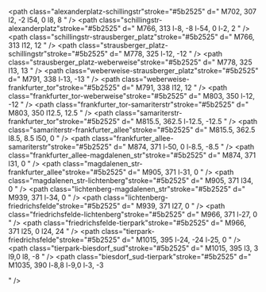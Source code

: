 <!-- U5 -->
<path stroke="#ffffff" d="
M702, 307
l2, -2
l54, 0
l66, 66
l167, 0
l27, 27
l9, 0
l8, -8
"
/>
<path class="alexanderplatz-schillingstr"stroke="#5b2525" d="
M702, 307
l2, -2
l54, 0
l8, 8
"
/>
<path class="schillingstr-alexanderplatz"stroke="#5b2525" d="
M766, 313
l-8, -8
l-54, 0
l-2, 2
"
/>
<path class="schillingstr-strausberger_platz"stroke="#5b2525" d="
M766, 313
l12, 12
"
/>
<path class="strausberger_platz-schillingstr"stroke="#5b2525" d="
M778, 325
l-12, -12
"
/>
<path class="strausberger_platz-weberweise"stroke="#5b2525" d="
M778, 325
l13, 13
"
/>
<path class="weberweise-strausberger_platz"stroke="#5b2525" d="
M791, 338
l-13, -13
"
/>
<path class="weberweise-frankfurter_tor"stroke="#5b2525" d="
M791, 338
l12, 12
"
/>
<path class="frankfurter_tor-weberweise"stroke="#5b2525" d="
M803, 350
l-12, -12
"
/>
<path class="frankfurter_tor-samariterstr"stroke="#5b2525" d="
M803, 350
l12.5, 12.5
"
/>
<path class="samariterstr-frankfurter_tor"stroke="#5b2525" d="
M815.5, 362.5
l-12.5, -12.5
"
/>
<path class="samariterstr-frankfurter_allee"stroke="#5b2525" d="
M815.5, 362.5
l8.5, 8.5
l50, 0
"
/>
<path class="frankfurter_allee-samariterstr"stroke="#5b2525" d="
M874, 371
l-50, 0
l-8.5, -8.5
"
/>
<path class="frankfurter_allee-magdalenen_str"stroke="#5b2525" d="
M874, 371
l31, 0
"
/>
<path class="magdalenen_str-frankfurter_allee"stroke="#5b2525" d="
M905, 371
l-31, 0
"
/>
<path class="magdalenen_str-lichtenberg"stroke="#5b2525" d="
M905, 371
l34, 0
"
/>
<path class="lichtenberg-magdalenen_str"stroke="#5b2525" d="
M939, 371
l-34, 0
"
/>
<path class="lichtenberg-friedrichsfelde"stroke="#5b2525" d="
M939, 371
l27, 0
"
/>
<path class="friedrichsfelde-lichtenberg"stroke="#5b2525" d="
M966, 371
l-27, 0
"
/>
<path class="friedrichsfelde-tierpark"stroke="#5b2525" d="
M966, 371
l25, 0
l24, 24
"
/>
<path class="tierpark-friedrichsfelde"stroke="#5b2525" d="
M1015, 395
l-24, -24
l-25, 0
"
/>
<path class="tierpark-biesdorf_sud"stroke="#5b2525" d="
M1015, 395
l3, 3
l9,0
l8, -8
"
/>
<path class="biesdorf_sud-tierpark"stroke="#5b2525" d="
M1035, 390
l-8,8
l-9,0
l-3, -3

"
/>
